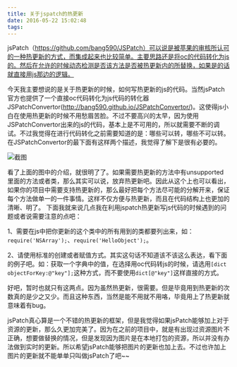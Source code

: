 ```yaml
---
title: 关于jspatch的热更新
date: 2016-05-22 15:02:48
tags:
---
```

jsPatch（https://github.com/bang590/JSPatch）可以说是被苹果的审核所认可的一种热更新的方式，而集成起来也比较简单。主要思路还是将oc的代码转化为js的。然后在允许的时候动态检测是否该方法是否被热更新内的所替换，如果是的话就直接用js那边的逻辑。

今天我主要想说的是关于热更新的时候，如何写热更新的js的代码。当然jsPatch官方也提供了一个直接oc代码转化为js代码的转化器JSPatchConvertor(http://bang590.github.io/JSPatchConvertor/)。这使得js小白在使用热更新的时候不用愁眉苦脸。不过不要高兴的太早，因为使用JSPatchConvertor出来的js的代码，基本上是不可用的，所以就需要不断的调试。不过我觉得在进行代码转化之前需要知道的是：哪些可以转，哪些不可以转。在JSPatchConvertor的最下面有这样两个描述，我觉得了解下是很有必要的。 

![截图](http://7xrcp9.com1.z0.glb.clouddn.com/blogblog0522.png?imageView2/2/w/800/q/75)

看了上面的图中的介绍，就很明了了。如果需要热更新的方法中有unsupported里面的方法或者类，那么其实可以说，放弃热更新吧。因此从这个上也可以看出，如果你的项目中需要支持热更新的，那么最好把每个方法尽可能的分解开来，保证每个方法做单一的一件事情。这样不仅方便与热更新，而且在代码结构上也更加的清晰、明了。
下面我就来说几点我在利用jspatch热更新写js代码的时候遇到的问题或者说需要注意的点吧：

1、需要在js中把你更新的这个类中的所有用到的类都要列出来，如：`require('NSArray');`、`require('HelloObject');`。

2、请使用标准的创建或者赋值方式。其实这句话不知道该不该这么表达，看下面的例子吧。如：获取一个字典中的值，在选择用oc代码转js的时候，请选用`[dict objectForKey:@"key"];`这种方式，而不要使用`dict[@"key"]`这样直接的方式。

好吧，暂时也就只有这两点。因为虽然热更新，很需要。但是毕竟用到热更新的次数真的是少之又少。而且这种东西，当然是能不用就不用咯，毕竟用上了热更新就意味着有bug。

jsPatch真心算是一个不错的热更新的框架，但是我觉得如果jsPatch能够加上对于资源的更新，那么久更加完美了。因为在之前的项目中，就是有出现过资源图片不正确，想要做替换的情况，但是发现因为图片是在本地打包的资源，所以并没有办法做到实时的更新。所以希望jsPatch能够把图片的更新也加上去。不过也许加上图片的更新就不能单单只叫做jsPatch了吧~~

